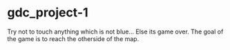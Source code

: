 # gdc_project-1
Try not to touch anything which is not blue... Else its game over.
The goal of the game is to reach the otherside of the map.

